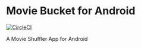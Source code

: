 # Movie Bucket for Android

[![CircleCI](https://circleci.com/gh/vappfactory/movie-bucket-android.svg?style=svg)](https://circleci.com/gh/EMVignesh96/movie-bucket)

A Movie Shuffler App for Android
